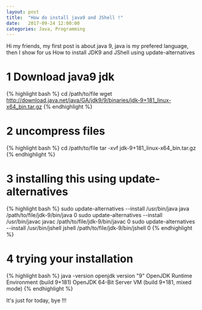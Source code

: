 ```yaml
---
layout: post
title:  "How do install java9 and JShell !"
date:   2017-09-24 12:00:00
categories: Java, Programming
---
```


Hi my friends, my first post is about java 9, java is my prefered language, then I show for us How to install JDK9 and JShell using update-alternatives

# 1 Download java9 jdk
{% highlight bash %}
cd /path/to/file
wget http://download.java.net/java/GA/jdk9/9/binaries/jdk-9+181_linux-x64_bin.tar.gz
{% endhighlight %}

# 2 uncompress files
{% highlight bash %}
cd /path/to/file
tar -xvf jdk-9+181_linux-x64_bin.tar.gz
{% endhighlight %}

# 3 installing this using update-alternatives
{% highlight bash %}
sudo update-alternatives --install /usr/bin/java java /path/to/file/jdk-9/bin/java 0
sudo update-alternatives --install /usr/bin/javac javac /path/to/file/jdk-9/bin/javac 0
sudo update-alternatives --install /usr/bin/jshell jshell /path/to/file/jdk-9/bin/jshell 0
{% endhighlight %}

# 4 trying your installation
{% highlight bash %}
java -version
openjdk version "9"
OpenJDK Runtime Environment (build 9+181)
OpenJDK 64-Bit Server VM (build 9+181, mixed mode)
{% endhighlight %}

It's just for today, bye !!!